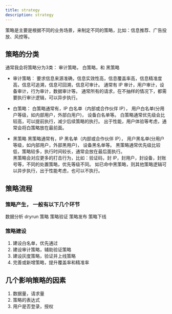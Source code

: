 ```yaml
---
title: strategy
description: strategy
---
```


策略是主要是根据不同的业务场景，来制定不同的策略，比如：信息推荐、广告投放、风控等。

## 策略的分类

通常我会将策略分为3类： 审计策略， 白策略，和 黑策略

- 审计策略：
要求信息来源准确，信息实效性高，信息覆盖率高，信息精准度高，信息可追溯，信息可回溯，信息可审计。  通常有 IP 审计，用户审计，设备审计，行为审计，数据审计等。
通常所有的请求，在不抽样的情况下，都需要执行审计逻辑，可以异步执行。

- 白策略：
白策略通常有，IP 白名单（内部或合作伙伴 IP）， 用户白名单(分用户等级，如内部用户，外部白用户)， 设备白名单等。
白策略通常优先级会比较高，可以提前执行，减少后续策略的执行。 出于性能，用户体验等考虑，通常会将白策略放在最前面。

- 黑策略
黑策略通常有，IP 黑名单（内部或合作伙伴 IP）， 用户黑名单(分用户等级，如内部用户，外部黑用户)， 设备黑名单等。
黑策略通常优先级比较低，策略较多，执行时间较长，通常会放在最后面执行。  
黑策略会对应更多的打击行为，比如：验证码，封 IP，封用户，封设备，封账号等，不同的处置策略，优先等级不同。 如已命中黑策略，则其他策略逻辑可以异步执行，出于性能考虑，也可以不执行。

## 策略流程

### 策略产生， 一般有以下几个环节

数据分析
dryrun 策略
策略验证
策略发布
策略下线

### 策略建设

1. 建设白名单，优先通过
2. 建设审计策略，辅助验证策略
3. 建设灰度策略，验证并上线策略
4. 完善或新增策略，提升覆盖率和精准率

## 几个影响策略的因素

1. 数据量，请求量
2. 策略的表达式
3. 用户是否登录，授权
